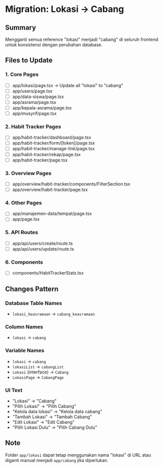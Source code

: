 # Migration: Lokasi → Cabang

## Summary

Mengganti semua reference "lokasi" menjadi "cabang" di seluruh frontend untuk konsistensi dengan perubahan database.

## Files to Update

### 1. Core Pages

- [ ] app/lokasi/page.tsx → Update all "lokasi" to "cabang"
- [ ] app/users/page.tsx
- [ ] app/data-siswa/page.tsx
- [ ] app/asrama/page.tsx
- [ ] app/kepala-asrama/page.tsx
- [ ] app/musyrif/page.tsx

### 2. Habit Tracker Pages

- [ ] app/habit-tracker/dashboard/page.tsx
- [ ] app/habit-tracker/form/[token]/page.tsx
- [ ] app/habit-tracker/manage-link/page.tsx
- [ ] app/habit-tracker/rekap/page.tsx
- [ ] app/habit-tracker/page.tsx

### 3. Overview Pages

- [ ] app/overview/habit-tracker/components/FilterSection.tsx
- [ ] app/overview/habit-tracker/page.tsx

### 4. Other Pages

- [ ] app/manajemen-data/tempat/page.tsx
- [ ] app/page.tsx

### 5. API Routes

- [ ] app/api/users/create/route.ts
- [ ] app/api/users/update/route.ts

### 6. Components

- [ ] components/HabitTrackerStats.tsx

## Changes Pattern

### Database Table Names

- `lokasi_keasramaan` → `cabang_keasramaan`

### Column Names

- `lokasi` → `cabang`

### Variable Names

- `lokasi` → `cabang`
- `lokasiList` → `cabangList`
- `Lokasi` (interface) → `Cabang`
- `LokasiPage` → `CabangPage`

### UI Text

- "Lokasi" → "Cabang"
- "Pilih Lokasi" → "Pilih Cabang"
- "Kelola data lokasi" → "Kelola data cabang"
- "Tambah Lokasi" → "Tambah Cabang"
- "Edit Lokasi" → "Edit Cabang"
- "Pilih Lokasi Dulu" → "Pilih Cabang Dulu"

## Note

Folder `app/lokasi` dapat tetap menggunakan nama "lokasi" di URL atau diganti manual menjadi `app/cabang` jika diperlukan.

